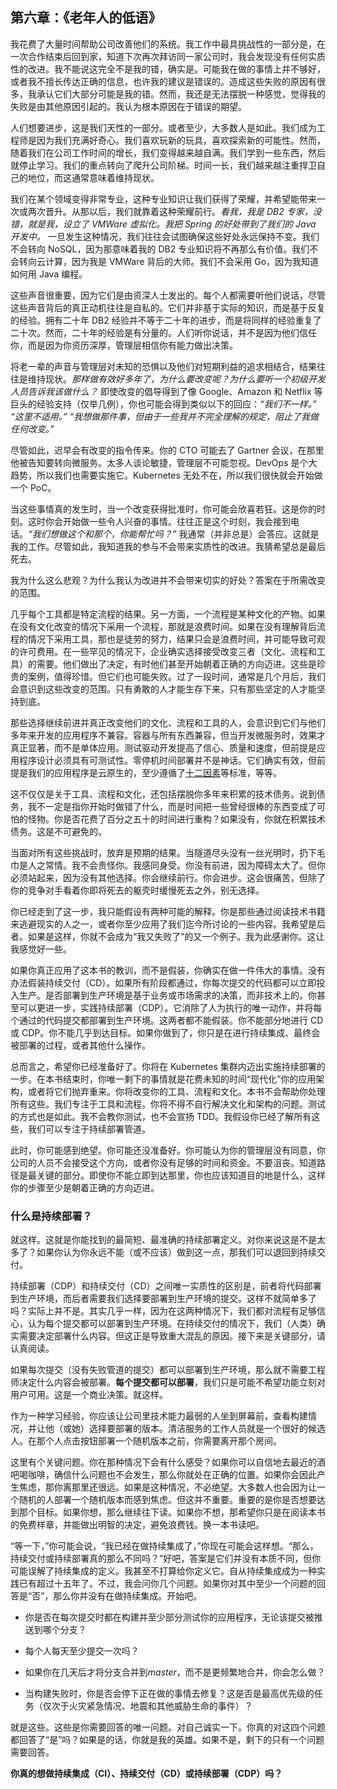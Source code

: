 ## 第六章：《老年人的低语》

我花费了大量时间帮助公司改善他们的系统。我工作中最具挑战性的一部分是，在一次合作结束后回到家，知道下次再次拜访同一家公司时，我会发现没有任何实质性的改进。我不能说这完全不是我的错，确实是。可能我在做的事情上并不够好，或者我不擅长传达正确的信息，也许我的建议是错误的。造成这些失败的原因有很多，我承认它们大部分可能是我的错。然而，我还是无法摆脱一种感觉，觉得我的失败是由其他原因引起的。我认为根本原因在于错误的期望。

人们想要进步，这是我们天性的一部分。或者至少，大多数人是如此。我们成为工程师是因为我们充满好奇心。我们喜欢玩新的玩具，喜欢探索新的可能性。然而，随着我们在公司工作时间的增长，我们变得越来越自满。我们学到一些东西，然后就停止学习。我们的重点转向了爬升公司阶梯。时间一长，我们越来越注重捍卫自己的地位，而这通常意味着维持现状。

我们在某个领域变得非常专业，这种专业知识让我们获得了荣耀，并希望能带来一次或两次晋升。从那以后，我们就靠着这种荣耀前行。*看我，我是 DB2 专家，没错，就是我，设立了 VMWare 虚拟化。我把 Spring 的好处带到了我们的 Java 开发中。* 一旦发生这种情况，我们往往会试图确保这些好处永远保持不变。我们不会转向 NoSQL，因为那意味着我的 DB2 专业知识将不再那么有价值。我们不会转向云计算，因为我是 VMWare 背后的大师。我们不会采用 Go，因为我知道如何用 Java 编程。

这些声音很重要，因为它们是由资深人士发出的。每个人都需要听他们说话，尽管这些声音背后的真正动机往往是自私的。它们并非基于实际的知识，而是基于反复的经验。拥有二十年 DB2 经验并不等于二十年的进步，而是将同样的经验重复了二十次。然而，二十年的经验是有分量的。人们听你说话，并不是因为他们信任你，而是因为你资历深厚，管理层相信你有能力做出决策。

将老一辈的声音与管理层对未知的恐惧以及他们对短期利益的追求相结合，结果往往是维持现状。*那样做有效好多年了，为什么要改变呢？为什么要听一个初级开发人员告诉我该做什么？* 即使改变的倡导得到了像 Google、Amazon 和 Netflix 等巨头的经验支持（仅举几例），你也可能会得到类似以下的回应：*“我们不一样。”* *“这里不适用。”* *“我想做那件事，但由于一些我并不完全理解的规定，阻止了我做任何改变。”*

尽管如此，迟早会有改变的指令传来。你的 CTO 可能去了 Gartner 会议，在那里他被告知要转向微服务。太多人谈论敏捷，管理层不可能忽视。DevOps 是个大趋势，所以我们也需要实施它。Kubernetes 无处不在，所以我们很快就会开始做一个 PoC。

当这些事情真的发生时，当一个改变获得批准时，你可能会欣喜若狂。这是你的时刻。这时你会开始做一些令人兴奋的事情。往往正是这个时刻，我会接到电话。*“我们想做这个和那个，你能帮忙吗？”* 我通常（并非总是）会答应。这就是我的工作。尽管如此，我知道我的参与不会带来实质性的改进。我猜希望总是最后死去。

我为什么这么悲观？为什么我认为改进并不会带来切实的好处？答案在于所需改变的范围。

几乎每个工具都是特定流程的结果。另一方面，一个流程是某种文化的产物。如果在没有文化改变的情况下采用一个流程，那就是浪费时间。如果在没有理解背后流程的情况下采用工具，那也是徒劳的努力，结果只会是浪费时间，并可能导致可观的许可费用。在一些罕见的情况下，企业确实选择接受改变三者（文化、流程和工具）的需要。他们做出了决定，有时他们甚至开始朝着正确的方向迈进。这些是珍贵的案例，值得珍惜。但它们也可能失败。过了一段时间，通常是几个月后，我们会意识到这些改变的范围。只有勇敢的人才能生存下来，只有那些坚定的人才能坚持到底。

那些选择继续前进并真正改变他们的文化、流程和工具的人，会意识到它们与他们多年来开发的应用程序不兼容。容器与所有东西兼容，但当开发微服务时，效果才真正显著，而不是单体应用。测试驱动开发提高了信心、质量和速度，但前提是应用程序设计必须具有可测试性。零停机时间部署并不是神话。它们确实有效，但前提是我们的应用程序是云原生的，至少遵循了[十二因素](https://12factor.net/)等标准，等等。

这不仅仅是关于工具、流程和文化，还包括摆脱你多年来积累的技术债务。说到债务，我不一定是指你开始时做错了什么，而是时间把一些曾经很棒的东西变成了可怕的怪物。你是否花费了百分之五十的时间进行重构？如果没有，你就在积累技术债务。这是不可避免的。

当面对所有这些挑战时，放弃是预期的结果。当隧道尽头没有一丝光明时，扔下毛巾是人之常情。我不会责怪你。我感同身受。你没有前进，因为障碍太大了。但你必须站起来，因为没有其他选择。你会继续前行。你会进步。这会很痛苦，但除了你的竞争对手看着你即将死去的躯壳时缓慢死去之外，别无选择。

你已经走到了这一步，我只能假设有两种可能的解释。你是那些通过阅读技术书籍来逃避现实的人之一，或者你至少应用了我们迄今所讨论的一些内容。我希望是后者。如果是这样，你就不会成为“我又失败了”的又一个例子。我为此感谢你。这让我感觉好一些。

如果你真正应用了这本书的教训，而不是假装，你确实在做一件伟大的事情。没有办法假装持续交付（CD）。如果所有阶段都通过，你每次提交的代码都可以立即投入生产。是否部署到生产环境是基于业务或市场需求的决策，而非技术上的。你甚至可以更进一步，实践持续部署（CDP）。它消除了人为执行的唯一动作，并将每个通过的代码提交都部署到生产环境。这两者都不能假装。你不能部分地进行 CD 或 CDP。你不能几乎到达目标。如果你做到了，你只是在进行持续集成、最终会被部署的过程，或者其他什么操作。

总而言之，希望你已经准备好了。你将在 Kubernetes 集群内迈出实施持续部署的一步。在本书结束时，你唯一剩下的事情就是花费未知的时间“现代化”你的应用架构，或者将它们抛弃重来。你将改变你的工具、流程和文化。本书不会帮助你处理所有这些。我们专注于工具和流程。你将不得不自行解决文化和架构的问题。测试的方式也是如此。我不会教你测试，也不会宣扬 TDD。我假设你已经了解所有这些，我们可以专注于持续部署管道。

此时，你可能感到绝望。你可能还没准备好。你可能认为你的管理层没有同意，你公司的人员不会接受这个方向，或者你没有足够的时间和资金。不要沮丧。知道路径是最关键的部分。即使你不能立即到达那里，你也应该知道目的地是什么，这样你的步骤至少是朝着正确的方向迈进。

### 什么是持续部署？

就这样。这就是你能找到的最简短、最准确的持续部署定义。对你来说这是不是太多了？如果你认为你永远不能（或不应该）做到这一点，那我们可以退回到持续交付。

持续部署（CDP）和持续交付（CD）之间唯一实质性的区别是，前者将代码部署到生产环境，而后者需要我们选择要部署到生产环境的提交。这样不就简单多了吗？实际上并不是。其实几乎一样，因为在这两种情况下，我们都对流程有足够信心，认为每个提交都可以部署到生产环境。在持续交付的情况下，我们（人类）确实需要决定部署什么内容。但这正是导致重大混乱的原因。接下来是关键部分，请认真阅读。

如果每次提交（没有失败管道的提交）都可以部署到生产环境，那么就不需要工程师决定什么内容会被部署。**每个提交都可以部署**，我们只是可能不希望功能立刻对用户可用。这是一个商业决策。就这样。

作为一种学习经验，你应该让公司里技术能力最弱的人坐到屏幕前，查看构建情况，并让他（或她）选择要部署的版本。清洁服务的工作人员就是一个很好的候选人。在那个人点击按钮部署一个随机版本之前，你需要离开那个房间。

这里有个关键问题。你在那种情况下会有什么感受？如果你可以自信地去最近的酒吧喝咖啡，确信什么问题也不会发生，那么你就处在正确的位置。如果你会因此产生焦虑，那你离那里还很远。如果是这种情况，不必绝望。大多数人也会因为让一个随机的人部署一个随机版本而感到焦虑。但这并不重要。重要的是你是否想要达到那个目标。如果你想，那么继续往下读。如果你不想，那希望你只是在阅读本书的免费样章，并能做出明智的决定，避免浪费钱。换一本书读吧。

“等一下，”你可能会说，“我已经在做持续集成了，”你现在可能会这样想。“那么，持续交付或持续部署真的那么不同吗？”好吧，答案是它们并没有本质不同，但你可能误解了持续集成的定义。我甚至不打算给你定义它。自从持续集成成为一种实践已有超过十五年了。不过，我会问你几个问题。如果你对其中至少一个问题的回答是“否”，那么你并没有在做持续集成。开始吧。

+   你是否在每次提交时都在构建并至少部分测试你的应用程序，无论该提交被推送到哪个分支？

+   每个人每天至少提交一次吗？

+   如果你在几天后才将分支合并到*master*，而不是更频繁地合并，你会怎么做？

+   当构建失败时，你是否会停下正在做的事情去修复？这是否是最高优先级的任务（仅次于火灾紧急情况、地震和其他威胁生命的事件）？

就是这些。这些是你需要回答的唯一问题。对自己诚实一下。你真的对这四个问题都回答了“是”吗？如果是的话，你就是我的英雄。如果不是，剩下的只有一个问题需要回答。

**你真的想做持续集成（CI）、持续交付（CD）或持续部署（CDP）吗？**

